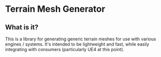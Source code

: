# Terrain Mesh Generator

## What is it?

This is a library for generating generic terrain meshes for use with various engines / systems.
It's intended to be lightweight and fast, while easily integrating with consumers (particularly
UE4 at this point).
